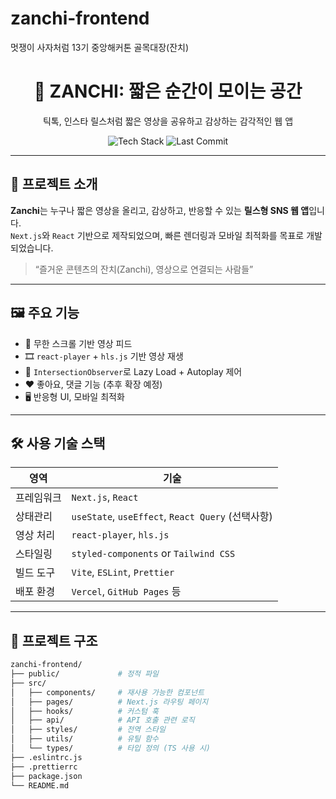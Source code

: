 # zanchi-frontend
멋쟁이 사자처럼 13기 중앙해커톤 골목대장(잔치)

<div align="center">
  <h1>🎥 ZANCHI: 짧은 순간이 모이는 공간</h1>
  <p>틱톡, 인스타 릴스처럼 짧은 영상을 공유하고 감상하는 감각적인 웹 앱</p>

 <img src="https://img.shields.io/badge/Tech-Next.js%20|%20React%20|%20Recoil%20|%20styled--components-blue" alt="Tech Stack" />
<img src="https://img.shields.io/github/last-commit/your-username/zanchi-frontend" alt="Last Commit" />

</div>

---

## 🚀 프로젝트 소개

**Zanchi**는 누구나 짧은 영상을 올리고, 감상하고, 반응할 수 있는 **릴스형 SNS 웹 앱**입니다.  
`Next.js`와 `React` 기반으로 제작되었으며, 빠른 렌더링과 모바일 최적화를 목표로 개발되었습니다.

> “즐거운 콘텐츠의 잔치(Zanchi), 영상으로 연결되는 사람들”

---

## 🖼️ 주요 기능

- 📱 무한 스크롤 기반 영상 피드
- 🎞️ `react-player` + `hls.js` 기반 영상 재생
- 🚦 `IntersectionObserver`로 Lazy Load + Autoplay 제어
- ❤️ 좋아요, 댓글 기능 (추후 확장 예정)
- 🖥️ 반응형 UI, 모바일 최적화

---

## 🛠️ 사용 기술 스택

| 영역        | 기술 |
|-------------|------|
| 프레임워크   | `Next.js`, `React` |
| 상태관리     | `useState`, `useEffect`, `React Query` (선택사항) |
| 영상 처리    | `react-player`, `hls.js` |
| 스타일링     | `styled-components` or `Tailwind CSS` |
| 빌드 도구    | `Vite`, `ESLint`, `Prettier` |
| 배포 환경    | `Vercel`, `GitHub Pages` 등 |

---

## 📂 프로젝트 구조

```bash
zanchi-frontend/
├── public/             # 정적 파일
├── src/
│   ├── components/     # 재사용 가능한 컴포넌트
│   ├── pages/          # Next.js 라우팅 페이지
│   ├── hooks/          # 커스텀 훅
│   ├── api/            # API 호출 관련 로직
│   ├── styles/         # 전역 스타일
│   ├── utils/          # 유틸 함수
│   └── types/          # 타입 정의 (TS 사용 시)
├── .eslintrc.js
├── .prettierrc
├── package.json
└── README.md
